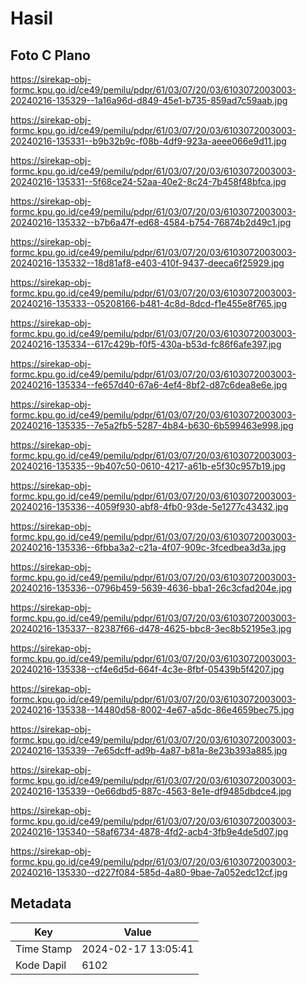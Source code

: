 # Hasil

## Foto C Plano

https://sirekap-obj-formc.kpu.go.id/ce49/pemilu/pdpr/61/03/07/20/03/6103072003003-20240216-135329--1a16a96d-d849-45e1-b735-859ad7c59aab.jpg

https://sirekap-obj-formc.kpu.go.id/ce49/pemilu/pdpr/61/03/07/20/03/6103072003003-20240216-135331--b9b32b9c-f08b-4df9-923a-aeee066e9d11.jpg

https://sirekap-obj-formc.kpu.go.id/ce49/pemilu/pdpr/61/03/07/20/03/6103072003003-20240216-135331--5f68ce24-52aa-40e2-8c24-7b458f48bfca.jpg

https://sirekap-obj-formc.kpu.go.id/ce49/pemilu/pdpr/61/03/07/20/03/6103072003003-20240216-135332--b7b6a47f-ed68-4584-b754-76874b2d49c1.jpg

https://sirekap-obj-formc.kpu.go.id/ce49/pemilu/pdpr/61/03/07/20/03/6103072003003-20240216-135332--18d81af8-e403-410f-9437-deeca6f25929.jpg

https://sirekap-obj-formc.kpu.go.id/ce49/pemilu/pdpr/61/03/07/20/03/6103072003003-20240216-135333--05208166-b481-4c8d-8dcd-f1e455e8f765.jpg

https://sirekap-obj-formc.kpu.go.id/ce49/pemilu/pdpr/61/03/07/20/03/6103072003003-20240216-135334--617c429b-f0f5-430a-b53d-fc86f6afe397.jpg

https://sirekap-obj-formc.kpu.go.id/ce49/pemilu/pdpr/61/03/07/20/03/6103072003003-20240216-135334--fe657d40-67a6-4ef4-8bf2-d87c6dea8e6e.jpg

https://sirekap-obj-formc.kpu.go.id/ce49/pemilu/pdpr/61/03/07/20/03/6103072003003-20240216-135335--7e5a2fb5-5287-4b84-b630-6b599463e998.jpg

https://sirekap-obj-formc.kpu.go.id/ce49/pemilu/pdpr/61/03/07/20/03/6103072003003-20240216-135335--9b407c50-0610-4217-a61b-e5f30c957b19.jpg

https://sirekap-obj-formc.kpu.go.id/ce49/pemilu/pdpr/61/03/07/20/03/6103072003003-20240216-135336--4059f930-abf8-4fb0-93de-5e1277c43432.jpg

https://sirekap-obj-formc.kpu.go.id/ce49/pemilu/pdpr/61/03/07/20/03/6103072003003-20240216-135336--6fbba3a2-c21a-4f07-909c-3fcedbea3d3a.jpg

https://sirekap-obj-formc.kpu.go.id/ce49/pemilu/pdpr/61/03/07/20/03/6103072003003-20240216-135336--0796b459-5639-4636-bba1-26c3cfad204e.jpg

https://sirekap-obj-formc.kpu.go.id/ce49/pemilu/pdpr/61/03/07/20/03/6103072003003-20240216-135337--82387f66-d478-4625-bbc8-3ec8b52195e3.jpg

https://sirekap-obj-formc.kpu.go.id/ce49/pemilu/pdpr/61/03/07/20/03/6103072003003-20240216-135338--cf4e6d5d-664f-4c3e-8fbf-05439b5f4207.jpg

https://sirekap-obj-formc.kpu.go.id/ce49/pemilu/pdpr/61/03/07/20/03/6103072003003-20240216-135338--14480d58-8002-4e67-a5dc-86e4659bec75.jpg

https://sirekap-obj-formc.kpu.go.id/ce49/pemilu/pdpr/61/03/07/20/03/6103072003003-20240216-135339--7e65dcff-ad9b-4a87-b81a-8e23b393a885.jpg

https://sirekap-obj-formc.kpu.go.id/ce49/pemilu/pdpr/61/03/07/20/03/6103072003003-20240216-135339--0e66dbd5-887c-4563-8e1e-df9485dbdce4.jpg

https://sirekap-obj-formc.kpu.go.id/ce49/pemilu/pdpr/61/03/07/20/03/6103072003003-20240216-135340--58af6734-4878-4fd2-acb4-3fb9e4de5d07.jpg

https://sirekap-obj-formc.kpu.go.id/ce49/pemilu/pdpr/61/03/07/20/03/6103072003003-20240216-135330--d227f084-585d-4a80-9bae-7a052edc12cf.jpg


## Metadata

| Key        | Value               |
| ---------- | ------------------- |
| Time Stamp | 2024-02-17 13:05:41 |
| Kode Dapil | 6102                |



